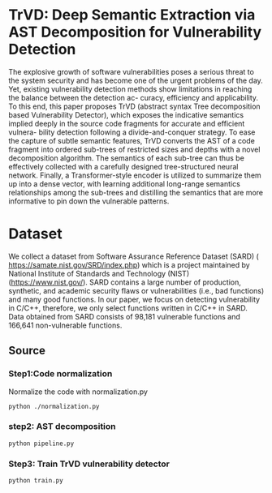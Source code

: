 # TrVD: Deep Semantic Extraction via AST Decomposition for Vulnerability Detection
The explosive growth of software vulnerabilities poses a serious threat to the system security and has become one of the urgent
problems of the day. Yet, existing vulnerability detection methods show limitations in reaching the balance between the detection ac-
curacy, efficiency and applicability. To this end, this paper proposes TrVD (abstract syntax Tree decomposition based Vulnerability
Detector), which exposes the indicative semantics implied deeply in the source code fragments for accurate and efficient vulnera-
bility detection following a divide-and-conquer strategy. To ease the capture of subtle semantic features, TrVD converts the AST
of a code fragment into ordered sub-trees of restricted sizes and depths with a novel decomposition algorithm. The semantics of
each sub-tree can thus be effectively collected with a carefully designed tree-structured neural network. Finally, a Transformer-style
encoder is utilized to summarize them up into a dense vector, with learning additional long-range semantics relationships among
the sub-trees and distilling the semantics that are more informative to pin down the vulnerable patterns.

# Dataset
We collect a dataset from Software Assurance Reference Dataset (SARD) ( https://samate.nist.gov/SRD/index.php) which is a project maintained by National Institute of Standards and Technology (NIST) (https://www.nist.gov/). SARD contains a large number of production, synthetic, and academic security flaws or vulnerabilities (i.e., bad functions) and many good functions. In our paper, we focus on detecting vulnerability in C/C++, therefore, we only select functions written in C/C++ in SARD. Data obtained from SARD consists of 98,181 vulnerable functions and 166,641 non-vulnerable functions.

## Source

### Step1:Code normalization
Normalize the code with normalization.py
```
python ./normalization.py
```

### step2: AST decomposition 
```
python pipeline.py
```

### Step3: Train TrVD vulnerability detector
```
python train.py
```
